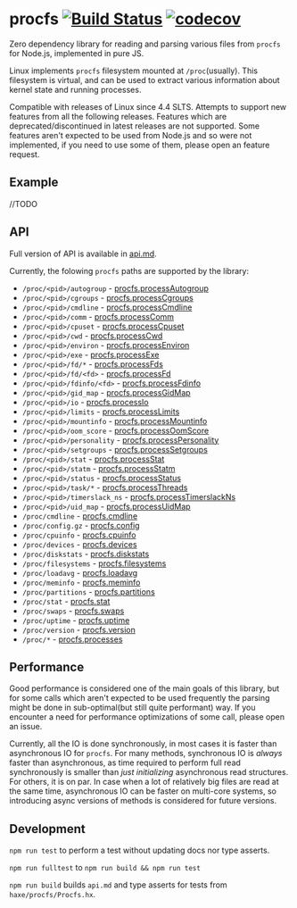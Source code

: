 # procfs [![Build Status](https://travis-ci.com/stroncium/nodejs-procfs.svg?branch=master)](https://travis-ci.com/stroncium/nodejs-procfs) [![codecov](https://codecov.io/gh/stroncium/nodejs-procfs/branch/master/graph/badge.svg)](https://codecov.io/gh/stroncium/nodejs-procfs)

Zero dependency library for reading and parsing various files from `procfs` for Node.js, implemented in pure JS.

Linux implements `procfs` filesystem mounted at `/proc`(usually). This filesystem is virtual, and can be used to extract various information about kernel state and running processes.

Compatible with releases of Linux since 4.4 SLTS. Attempts to support new features from all the following releases. Features which are deprecated/discontinued in latest releases are not supported. Some features aren't expected to be used from Node.js and so were not implemented, if you need to use some of them, please open an feature request.

## Example

//TODO

## API

Full version of API is available in [api.md](https://github.com/stroncium/nodejs-procfs/blob/master/api.md).

Currently, the folowing `procfs` paths are supported by the library:
 - `/proc/<pid>/autogroup` - [procfs.processAutogroup](api.md#processAutogroup-pid)
 - `/proc/<pid>/cgroups` - [procfs.processCgroups](api.md#processCgroups-pid)
 - `/proc/<pid>/cmdline` - [procfs.processCmdline](api.md#processCmdline-pid)
 - `/proc/<pid>/comm` - [procfs.processComm](api.md#processComm-pid)
 - `/proc/<pid>/cpuset` - [procfs.processCpuset](api.md#processCpuset-pid)
 - `/proc/<pid>/cwd` - [procfs.processCwd](api.md#processCwd-pid)
 - `/proc/<pid>/environ` - [procfs.processEnviron](api.md#processEnviron-pid)
 - `/proc/<pid>/exe` - [procfs.processExe](api.md#processExe-pid)
 - `/proc/<pid>/fd/*` - [procfs.processFds](api.md#processFds-pid)
 - `/proc/<pid>/fd/<fd>` - [procfs.processFd](api.md#processFd-fd-pid)
 - `/proc/<pid>/fdinfo/<fd>` - [procfs.processFdinfo](api.md#processFdinfo-fd-pid)
 - `/proc/<pid>/gid_map` - [procfs.processGidMap](api.md#processGidMap-pid)
 - `/proc/<pid>/io` - [procfs.processIo](api.md#processIo)
 - `/proc/<pid>/limits` - [procfs.processLimits](api.md#processLimits-pid)
 - `/proc/<pid>/mountinfo` - [procfs.processMountinfo](api.md#processMountinfo-pid)
 - `/proc/<pid>/oom_score` - [procfs.processOomScore](api.md#processOomScore-pid)
 - `/proc/<pid>/personality` - [procfs.processPersonality](api.md#processPersonality-pid)
 - `/proc/<pid>/setgroups` - [procfs.processSetgroups](api.md#processSetgroups-pid)
 - `/proc/<pid>/stat` - [procfs.processStat](api.md#processStat-pid)
 - `/proc/<pid>/statm` - [procfs.processStatm](api.md#processStatm-pid)
 - `/proc/<pid>/status` - [procfs.processStatus](api.md#processStatus-pid)
 - `/proc/<pid>/task/*` - [procfs.processThreads](api.md#processThreads-pid)
 - `/proc/<pid>/timerslack_ns` - [procfs.processTimerslackNs](api.md#processtimerslackns-pid)
 - `/proc/<pid>/uid_map` - [procfs.processUidMap](api.md#processUidMap-pid)
 - `/proc/cmdline` - [procfs.cmdline](api.md#cmdline)
 - `/proc/config.gz` - [procfs.config](api.md#config)
 - `/proc/cpuinfo` - [procfs.cpuinfo](api.md#cpuinfo)
 - `/proc/devices` - [procfs.devices](api.md#devices)
 - `/proc/diskstats` - [procfs.diskstats](api.md#diskstats)
 - `/proc/filesystems` - [procfs.filesystems](api.md#filesystems)
 - `/proc/loadavg` - [procfs.loadavg](api.md#loadavg)
 - `/proc/meminfo` - [procfs.meminfo](api.md#meminfo)
 - `/proc/partitions` - [procfs.partitions](api.md#partitions)
 - `/proc/stat` - [procfs.stat](api.md#stat)
 - `/proc/swaps` - [procfs.swaps](api.md#swaps)
 - `/proc/uptime` - [procfs.uptime](api.md#uptime)
 - `/proc/version` - [procfs.version](api.md#version)
 - `/proc/*` - [procfs.processes](api.md#processes)

## Performance
Good performance is considered one of the main goals of this library, but for some calls which aren't expected to be used frequently the parsing might be done in sub-optimal(but still quite performant) way. If you encounter a need for performance optimizations of some call, please open an issue.

Currently, all the IO is done synchronously, in most cases it is faster than asynchronous IO for `procfs`.
For many methods, synchronous IO is *always* faster than asynchronous, as time required to perform full read synchronously is smaller than *just initializing* asynchronous read structures. For others, it is on par. In case when a lot of relatively big files are read at the same time, asynchronous IO can be faster on multi-core systems, so introducing async versions of methods is considered for future versions.

## Development

`npm run test` to perform a test without updating docs nor type asserts.

`npm run fulltest` to `npm run build && npm run test`

`npm run build` builds `api.md` and type asserts for tests from `haxe/procfs/Procfs.hx`.
